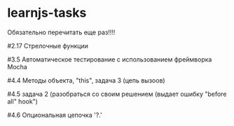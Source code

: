 # learnjs-tasks

Обязательно перечитать еще раз!!!!

#2.17 Стрелочные функции

#3.5 Автоматическое тестирование c использованием фреймворка Mocha

#4.4 Методы объекта, "this", задача 3 (цепь вызоов)

#4.5 задача 2 (разобраться со своим решением (выдает ошибку "before all" hook")

#4.6 Опциональная цепочка '?.'
